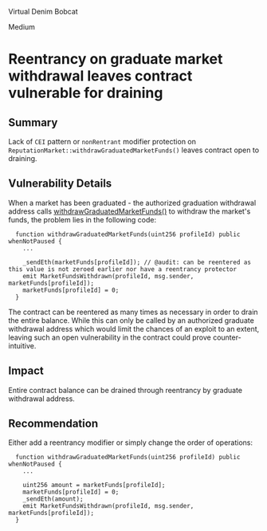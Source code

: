 Virtual Denim Bobcat

Medium

# Reentrancy on graduate market withdrawal leaves contract vulnerable for draining

## Summary
Lack of `CEI` pattern or `nonRentrant` modifier protection on `ReputationMarket::withdrawGraduatedMarketFunds()` leaves contract open to draining.

## Vulnerability Details
When a market has been graduated - the authorized graduation withdrawal address calls [withdrawGraduatedMarketFunds()](https://github.com/sherlock-audit/2024-11-ethos-network-ii/blob/57c02df7c56f0b18c681a89ebccc28c86c72d8d8/ethos/packages/contracts/contracts/ReputationMarket.sol#L660-L678) to withdraw the market's funds, the problem lies in the following code:

```solidity
  function withdrawGraduatedMarketFunds(uint256 profileId) public whenNotPaused {
    ...

    _sendEth(marketFunds[profileId]); // @audit: can be reentered as this value is not zeroed earlier nor have a reentrancy protector
    emit MarketFundsWithdrawn(profileId, msg.sender, marketFunds[profileId]);
    marketFunds[profileId] = 0;
  }
```

The contract can be reentered as many times as necessary in order to drain the entire balance. While this can only be called by an authorized graduate withdrawal address which would limit the chances of an exploit to an extent, leaving such an open vulnerability in the contract could prove counter-intuitive.

## Impact
Entire contract balance can be drained through reentrancy by graduate withdrawal address.

## Recommendation
Either add a reentrancy modifier or simply change the order of operations:

```solidity
  function withdrawGraduatedMarketFunds(uint256 profileId) public whenNotPaused {
    ...

    uint256 amount = marketFunds[profileId];
    marketFunds[profileId] = 0;
    _sendEth(amount);
    emit MarketFundsWithdrawn(profileId, msg.sender, marketFunds[profileId]);
  }
```